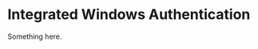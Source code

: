 [title]: # (Integrated Windows Authentication)
[tags]: # (XXX)
[priority]: # (2012)
# Integrated Windows Authentication
Something here.
